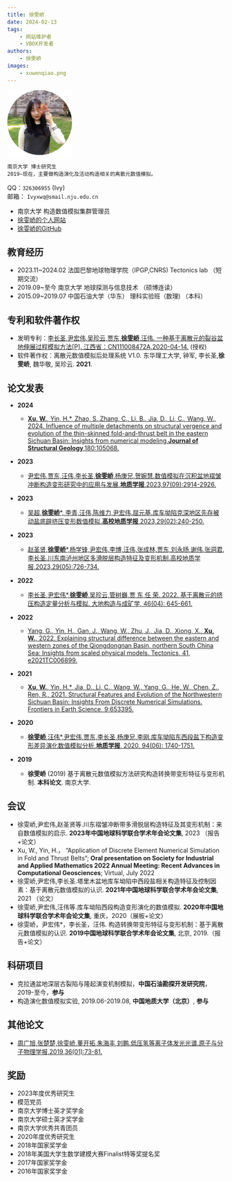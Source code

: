 ```yaml
---
title: 徐雯峤
date: 2024-02-13
tags:
    - 网站维护者
    - VBOX开发者
authors:
    - 徐雯峤
images:
    - xuwenqiao.png
---
```


<div class="row author-list">
    <div class="col-xs-6 col-sm-3 col-md-3 col-lg-3">
          <img src="xuwenqiao.png" alt="徐雯峤" class="img-circle">
    </div>
</div>

    南京大学 博士研究生
    2019~现在，主要做构造演化及活动构造相关的离散元数值模拟。    

QQ：``326306955`` (Ivy)  
邮箱： `Ivyxwq@smail.nju.edu.cn` 

- 南京大学 构造数值模拟集群管理员  
- [徐雯峤的个人网站](https://qiao.geovbox.com)  
- [徐雯峤的GitHub](https://github.com/Ivyxwq)  


## 教育经历

- 2023.11~2024.02  法国巴黎地球物理学院（IPGP,CNRS)        Tectonics lab               （短期交流）
- 2019.09~至今  南京大学         地球探测与信息技术               （硕博连读）  
- 2015.09~2019.07  中国石油大学（华东）      理科实验班（数理)                  （本科）  

## 专利和软件著作权

- 发明专利：[李长圣,尹宏伟,吴珍云,贾东,**徐雯峤**,汪伟. 一种基于离散元的裂谷盆地伸展过程模拟方法[P]. 江西省：CN111008472A,2020-04-14.](https://kns.cnki.net/kcms2/article/abstract?v=kxaUMs6x7-4I2jr5WTdXti3zQ9F92xu0ManZHCyoNk-lwS3y-OLIR0jkpLUobRbf1bS1mV7lVm0MbHhvhU93NbegZGA6PYlB&uniplatform=NZKPT)   (授权)
- 软件著作权：离散元数值模拟后处理系统 V1.0. 东华理工大学, 钟军, 李长圣,**徐雯峤**, 魏华敬, 吴珍云. **2021**.

## 论文发表

- **2024**  
	- [**Xu, W.**, Yin, H.*, Zhao, S.,Zhang, C., Li, B., Jia, D., Li, C., Wang, W., 2024. Influence of multiple detachments on structural vergence and evolution of the thin-skinned fold-and-thrust belt in the eastern Sichuan Basin: Insights from numerical modeling,**Journal of Structural Geology**,180:105068.](https://doi.org/10.1016/j.jsg.2024.105068) 

- **2023**  
	- [尹宏伟,贾东,汪伟,李长圣,**徐雯峤**,杨庚兄,贺婉慧.数值模拟在沉积盆地褶皱冲断构造变形研究中的应用与发展.**地质学报**,2023,97(09):2914-2926.](https://doi.org/10.19762/j.cnki.dizhixuebao.2023136) 

- **2023** 
	- [吴超,**徐雯峤***, 李青,汪伟,陈维力,尹宏伟,屈元基.库车坳陷克深地区先存被动盐底辟挤压变形数值模拟.**高校地质学报**,2023,29(02):240-250.](https://doi.org/10.16108/j.issn1006-7493.2021057) 
	
- **2023**  
	- [赵圣贤,**徐雯峤***,杨学锋,尹宏伟,李博,汪伟,张成林,贾东,刘永旸,谢伟,张洞君,李长圣.川东南泸州地区多滑脱层构造特征及变形机制.高校地质学报,2023,29(05):726-734.](https://doi.org/10.16108/j.issn1006-7493.2022029) 

- **2022**  

	- [李长圣,尹宏伟*,**徐雯峤**,吴珍云,管树巍,贾 东,任 荣. 2022. 基于离散元的挤压构造定量分析与模拟. 大地构造与成矿学, 46(04): 645-661.](https://doi.org/10.16539/j.ddgzyckx.2022.04.001) 

- **2022**  

	- [Yang, G., Yin, H., Gan, J., Wang, W., Zhu, J., Jia, D., Xiong, X., **Xu, W.**, 2022. Explaining structural difference between the eastern and western zones of the Qiongdongnan Basin, northern South China Sea: Insights from scaled physical models. Tectonics, 41, e2021TC006899.](https://doi.org/10.1029/2021TC006899) 

- **2021**  
	- [**Xu, W.**, Yin, H.*, Jia, D., Li, C., Wang, W., Yang, G., He, W., Chen, Z., Ren, R., 2021. Structural Features and Evolution of the Northwestern Sichuan Basin: Insights From Discrete Numerical Simulations. Frontiers in Earth Science, 9:653395.](https://doi.org/10.3389/feart.2021.653395) 
	
- **2020**  

	- [**徐雯峤**,汪伟*,尹宏伟,贾东,李长圣,杨庚兄,李刚.库车坳陷东西段盐下构造变形差异演化数值模拟分析.**地质学报**, 2020, 94(06): 1740-1751. ](http://t.cn/A6y6QcwC)    
- **2019**  

	- **徐雯峤** (2019) 基于离散元数值模拟方法研究构造转换带变形特征与变形机制. **本科论文**. 南京大学.


## 会议

- 徐雯峤,尹宏伟,赵圣贤等.川东褶皱冲断带多滑脱层构造特征及其变形机制：来自数值模拟的启示. **2023年中国地球科学联合学术年会论文集**, 2023 （报告+论文）
- Xu, W., Yin, H.， “Application of Discrete Element Numerical Simulation in Fold and Thrust Belts”; **Oral presentation on Society for Industrial and Applied Mathematics 2022 Annual Meeting: Recent Advances in Computational Geosciences**; Virtual, July 2022 
- 徐雯峤,尹宏伟,李长圣.塔里木盆地库车坳陷中西段盐相关构造特征及控制因素：基于离散元数值模拟的认识. **2021年中国地球科学联合学术年会论文集**, 2021 （论文）
- 徐雯峤,尹宏伟,汪伟等.库车坳陷西段构造变形演化的数值模拟. **2020年中国地球科学联合学术年会论文集**, 重庆，2020（展板+论文）
- 徐雯峤，尹宏伟*，李长圣，汪伟. 构造转换带变形特征与变形机制：基于离散元数值模拟的认识. **2019中国地球科学联合学术年会论文集**, 北京, 2019.（报告+论文）

## 科研项目

- 克拉通盆地深层古裂陷与隆起演变机制模拟，**中国石油勘探开发研究院**，2019-至今，**参与**
- 构造演化数值模拟实验, 2019.06-2019.08, **中国地质大学（北京）**, **参与**

## 其他论文

- [周广旭,张楚楚,徐雯峤,董开拓,朱海丰,刘鹏.低压氢等离子体发光光谱.原子与分子物理学报,2019,36(01):73-81.](https://kns.cnki.net/KCMS/detail/detail.aspx?dbcode=CJFQ&dbname=CJFDLAST2019&filename=YZYF201901013&uid=WEEvREcwSlJHSldRa1FhcTdnTnhYWU9LejJJZHpTOExQTFljMlM2U1JmST0=$9A4hF_YAuvQ5obgVAqNKPCYcEjKensW4IQMovwHtwkF4VYPoHbKxJw!!&v=Mjg0OTZXNzNMUERmU2FMRzRIOWpNcm85RVo0UjhlWDFMdXhZUzdEaDFUM3FUcldNMUZyQ1VSN3FmWU9kdEZDcms=)  



## 奖励

- 2023年度优秀研究生 
- 模范党员
- 南京大学博士英才奖学金
- 南京大学硕士英才奖学金
- 南京大学优秀共青团员
- 2020年度优秀研究生
- 2018年国家奖学金
- 2018年美国大学生数学建模大赛Finalist特等奖提名奖
- 2017年国家奖学金
- 2016年国家奖学金

